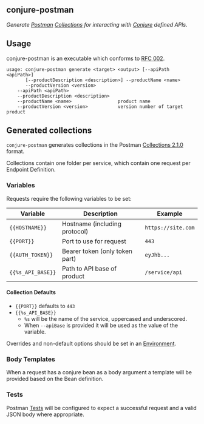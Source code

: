 conjure-postman
------------
_Generate [Postman](https://www.getpostman.com/) [Collections](https://www.getpostman.com/docs/v6/postman/collections/intro_to_collections) for interacting with [Conjure](https://github.com/palantir/conjure) defined APIs._


## Usage

conjure-postman is an executable which conforms to [RFC 002](https://github.com/palantir/conjure/blob/develop/docs/rfc/002-contract-for-conjure-generators.md).

    usage: conjure-postman generate <target> <output> [--apiPath <apiPath>]
           [--productDescription <description>] --productName <name>
           --productVersion <version>
        --apiPath <apiPath>
        --productDescription <description>
        --productName <name>                 product name
        --productVersion <version>           version number of target product

## Generated collections

`conjure-postman` generates collections in the Postman [Collections 2.1.0](https://schema.getpostman.com/json/collection/v2.1.0/collection.json) format.

Collections contain one folder per service, which contain one request per Endpoint Definition. 


### Variables
Requests require the following variables to be set:

| Variable          | Description                          | Example            | 
| ----------------- | ------------------------------------ | ------------------ |
| `{{HOSTNAME}}`    | Hostname (including protocol)        | `https://site.com` |
| `{{PORT}}`        | Port to use for request              | `443`              |
| `{{AUTH_TOKEN}}`  | Bearer token (only token part)       | `eyJhb...`         |
| `{{%s_API_BASE}}` | Path to API base of product          | `/service/api`     |


#### Collection Defaults
* `{{PORT}}` defaults to `443`
* `{{%s_API_BASE}}`
    * `%s` will be the name of the service, uppercased and underscored.
    * When `--apiBase` is provided it will be used as the value of the variable.

Overrides and non-default options should be set in an [Environment](https://www.getpostman.com/docs/v6/postman/environments_and_globals/manage_environments).


### Body Templates
When a request has a conjure bean as a body argument a template will be provided based on the Bean definition.


### Tests
Postman [Tests](https://www.getpostman.com/docs/v6/postman/scripts/test_scripts) will be configured to expect a successful request and a valid JSON body where appropriate.

